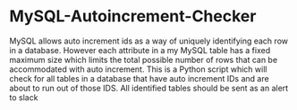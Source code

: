# MySQL-Autoincrement-Checker
MySQL allows auto increment ids as a way of uniquely identifying each row in a database. However each attribute in a my MySQL table has a fixed maximum size which limits the total possible number of rows that can be accommodated with auto increment.  This is a Python script which will check for all tables in a database that have auto increment IDs and are about to run out of those IDS. All identified tables should be sent as an alert to slack
